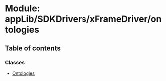 # Module: appLib/SDKDrivers/xFrameDriver/ontologies

## Table of contents

### Classes

- [Ontologies](../classes/appLib_SDKDrivers_xFrameDriver_ontologies.Ontologies.md)
